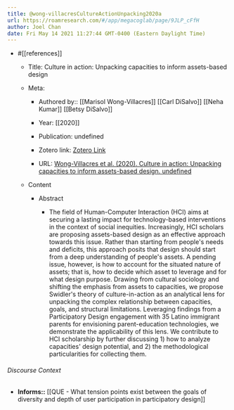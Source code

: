 ```yaml
---
title: @wong-villacresCultureActionUnpacking2020a
url: https://roamresearch.com/#/app/megacoglab/page/9JLP_cFfH
author: Joel Chan
date: Fri May 14 2021 11:27:44 GMT-0400 (Eastern Daylight Time)
---
```


- #[[references]]

    - Title: Culture in action: Unpacking capacities to inform assets-based design

    - Meta:

        - Authored by:: [[Marisol Wong-Villacres]] [[Carl DiSalvo]] [[Neha Kumar]] [[Betsy DiSalvo]]

        - Year: [[2020]]

        - Publication: undefined

        - Zotero link: [Zotero Link](zotero://select/items/7_3LFPF4JT)

        - URL: [Wong-Villacres et al. (2020). Culture in action: Unpacking capacities to inform assets-based design. undefined](https://doi.org/10.1145/3313831.3376329)

    - Content

        - Abstract

            - The field of Human-Computer Interaction (HCI) aims at securing a lasting impact for technology-based interventions in the context of social inequities. Increasingly, HCI scholars are proposing assets-based design as an effective approach towards this issue. Rather than starting from people's needs and deficits, this approach posits that design should start from a deep understanding of people's assets. A pending issue, however, is how to account for the situated nature of assets; that is, how to decide which asset to leverage and for what design purpose. Drawing from cultural sociology and shifting the emphasis from assets to capacities, we propose Swidler's theory of culture-in-action as an analytical lens for unpacking the complex relationship between capacities, goals, and structural limitations. Leveraging findings from a Participatory Design engagement with 35 Latino immigrant parents for envisioning parent-education technologies, we demonstrate the applicability of this lens. We contribute to HCI scholarship by further discussing 1) how to analyze capacities' design potential, and 2) the methodological particularities for collecting them.

###### Discourse Context

- **Informs::** [[QUE - What tension points exist between the goals of diversity and depth of user participation in participatory design]]
